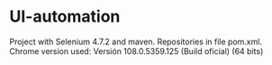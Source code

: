 # UI-automation
Project with Selenium 4.7.2 and maven. Repositories in file pom.xml.
Chrome version used: Versión 108.0.5359.125 (Build oficial) (64 bits)

